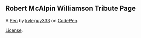 Robert McAlpin Williamson Tribute Page
--------------------------------------


A [Pen](https://codepen.io/kyleguy333/pen/vYWvdGQ) by [kyleguy333](https://codepen.io/kyleguy333) on [CodePen](https://codepen.io).

[License](https://codepen.io/license/pen/vYWvdGQ).